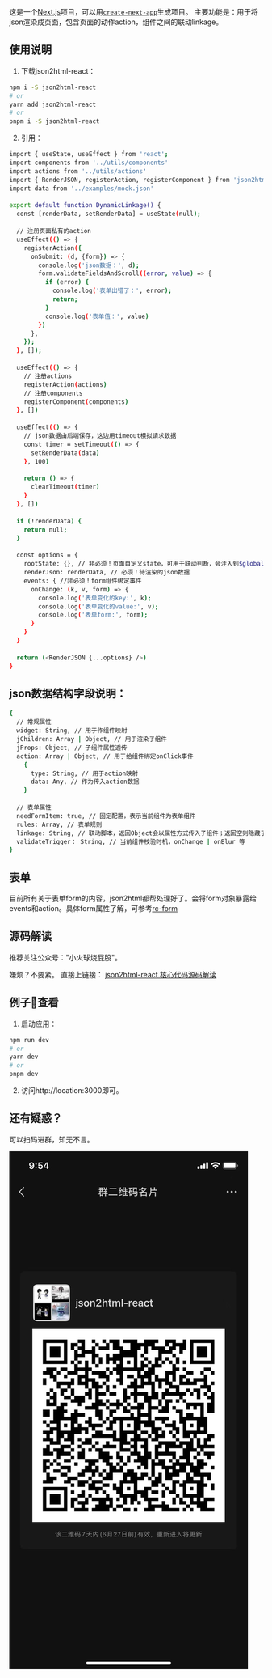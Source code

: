 这是一个[Next.js](https://nextjs.org/)项目，可以用[`create-next-app`](https://github.com/vercel/next.js/tree/canary/packages/create-next-app)生成项目。
主要功能是：用于将json渲染成页面，包含页面的动作action，组件之间的联动linkage。
## 使用说明

1. 下载json2html-react：
```bash
npm i -S json2html-react
# or
yarn add json2html-react
# or
pnpm i -S json2html-react
```
2. 引用：

```bash
import { useState, useEffect } from 'react';
import components from '../utils/components'
import actions from '../utils/actions'
import { RenderJSON, registerAction, registerComponent } from 'json2html-react';
import data from '../examples/mock.json'

export default function DynamicLinkage() {
  const [renderData, setRenderData] = useState(null);

  // 注册页面私有的action
  useEffect(() => {
    registerAction({
      onSubmit: (d, {form}) => {
        console.log('json数据：', d);
        form.validateFieldsAndScroll((error, value) => {
          if (error) {
            console.log('表单出错了：', error);
            return;
          }
          console.log('表单值：', value)
        })
      },
    });
  }, []);

  useEffect(() => {
    // 注册actions
    registerAction(actions)
    // 注册components
    registerComponent(components)
  }, [])

  useEffect(() => {
    // json数据由后端保存，这边用timeout模拟请求数据
    const timer = setTimeout(() => {
      setRenderData(data)
    }, 100)

    return () => {
      clearTimeout(timer)
    }
  }, [])

  if (!renderData) {
    return null;
  }

  const options = {
    rootState: {}, // 非必须！页面自定义state，可用于联动判断，会注入到$globalState中。
    renderJson: renderData, // 必须！待渲染的json数据
    events: { //非必须！form组件绑定事件
      onChange: (k, v, form) => {
        console.log('表单变化的key:', k);
        console.log('表单变化的value:', v);
        console.log('表单form:', form);
      }
    }
  }

  return (<RenderJSON {...options} />)
}

```
## json数据结构字段说明：

```bash
{
  // 常规属性
  widget: String, // 用于作组件映射
  jChildren: Array | Object, // 用于渲染子组件
  jProps: Object, // 子组件属性透传
  action: Array | Object, // 用于给组件绑定onClick事件
    {
      type: String, // 用于action映射
      data: Any, // 作为传入action数据
    }
  
  // 表单属性
  needFormItem: true, // 固定配置，表示当前组件为表单组件
  rules: Array, // 表单规则
  linkage: String, // 联动脚本，返回Object会以属性方式传入子组件；返回空则隐藏子组件。
  validateTrigger： String, // 当前组件校验时机，onChange | onBlur 等
}
```

## 表单

目前所有关于表单form的内容，json2html都帮处理好了。会将form对象暴露给events和action。具体form属性了解，可参考[rc-form](https://www.npmjs.com/package/rc-form)

## 源码解读

推荐关注公众号："小火球烧屁股"。

嫌烦？不要紧。
直接上链接： [json2html-react 核心代码源码解读](https://mp.weixin.qq.com/s?__biz=MzkzMTQ1NDU4Nw==&mid=2247484271&idx=1&sn=f8230fba87efed9a997a7f53c1198508&chksm=c26b887bf51c016d7f6085fee855c69596932c6af8d2478362caa128df25350a353f74daa40c&token=1854349548&lang=zh_CN#rd)

## 例子🌰查看

1. 启动应用：

```bash
npm run dev
# or
yarn dev
# or
pnpm dev
```
2. 访问http://location:3000即可。

## 还有疑惑？

可以扫码进群，知无不言。

![交流群二维码](./qr.jpg)
